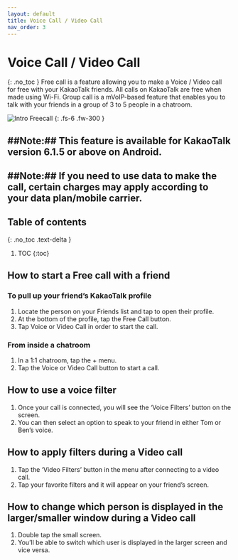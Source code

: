 ```yaml
---
layout: default
title: Voice Call / Video Call
nav_order: 3
---
```


# Voice Call / Video Call
{: .no_toc }
Free call is a feature allowing you to make a Voice / Video call for free with your KakaoTalk friends.
All calls on KakaoTalk are free when made using Wi-Fi. Group call is a mVoIP-based feature that enables you to talk with your friends in a group of 3 to 5 people in a chatroom.

![Intro Freecall](https://github.com/jstyle5/KakaoTalk-English-Version-Guide/blob/gh-pages/assets/images/intro-freecall.png?raw=true "VOICE CALL / VIDEO CALL")
{: .fs-6 .fw-300 }

##Note:## This feature is available for KakaoTalk version 6.1.5 or above on Android.
---
##Note:## If you need to use data to make the call, certain charges may apply according to your data plan/mobile carrier.
---

## Table of contents
{: .no_toc .text-delta }

1. TOC
{:toc}

## How to start a Free call with a friend
### To pull up your friend’s KakaoTalk profile
1. Locate the person on your Friends list and tap to open their profile.
2. At the bottom of the profile, tap the Free Call button.
3. Tap Voice or Video Call in order to start the call.

### From inside a chatroom
1. In a 1:1 chatroom, tap the + menu.
2. Tap the Voice or Video Call button to start a call.

## How to use a voice filter
1. Once your call is connected, you will see the ‘Voice Filters’ button on the screen.
2. You can then select an option to speak to your friend in either Tom or Ben’s voice.

## How to apply filters during a Video call
1. Tap the ‘Video Filters’ button in the menu after connecting to a video call.
2. Tap your favorite filters and it will appear on your friend’s screen.

## How to change which person is displayed in the larger/smaller window during a Video call
1. Double tap the small screen.
2. You’ll be able to switch which user is displayed in the larger screen and vice versa.
